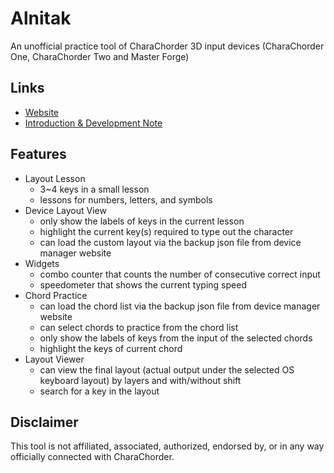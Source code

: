 # Alnitak

An unofficial practice tool of CharaChorder 3D input devices (CharaChorder One, CharaChorder Two and Master Forge)

## Links

- [Website](https://andy23512.github.io/alnitak/)
- [Introduction & Development Note](https://hackmd.io/@andy23512/SywN7okfC)

## Features

- Layout Lesson
  - 3~4 keys in a small lesson
  - lessons for numbers, letters, and symbols
- Device Layout View
  - only show the labels of keys in the current lesson
  - highlight the current key(s) required to type out the character
  - can load the custom layout via the backup json file from device manager website
- Widgets
  - combo counter that counts the number of consecutive correct input
  - speedometer that shows the current typing speed
- Chord Practice
  - can load the chord list via the backup json file from device manager website
  - can select chords to practice from the chord list
  - only show the labels of keys from the input of the selected chords
  - highlight the keys of current chord
- Layout Viewer
  - can view the final layout (actual output under the selected OS keyboard layout) by layers and with/without shift
  - search for a key in the layout

## Disclaimer

This tool is not affiliated, associated, authorized, endorsed by, or in any way officially connected with CharaChorder.
